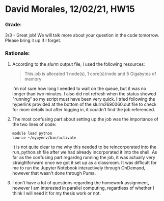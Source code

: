 # David Morales, 12/02/21, HW15

### Grade: 
3/3 - Great job! We will talk more about your question in the code tomorrow. Please bring it up if I forget. 

### Rationale:

1. According to the *slurm* output file, I used the following resources: 
   
   > This job is allocated 1 node(s), 1 core(s)/node and 5 Gigabytes of memory

    I'm not sure how long I needed to wait on the queue, but it was no longer than two minutes. I also did not refresh when the status showed "running" so my script must have been very quick. I tried following the hyperlink provided at the bottom of the slurm2690060.out file to check for more details but after logging in, it couldn't find the job referenced.

2. The most confusing part about setting up the job was the importance of the two lines of code:
   
   ```
   module load python
   source ~/mypyenv/bin/activate
   ```
   It is not quite clear to me why this needed to be reincorporated into the run_python.sh file after we had already incorporated it into the shell. As far as the confusing part regardng running the job, it was actually very straightforward once we got it set up as a classroom. It was difficult for me to run the Jupyter Notebook interactively through OnDemand, however that wasn't done through Puma.
   
3. I don't have a lot of questions regarding the homework assignment, however I am interested in parallel computing, regardless of whether I think I will need it for my thesis work or not.



